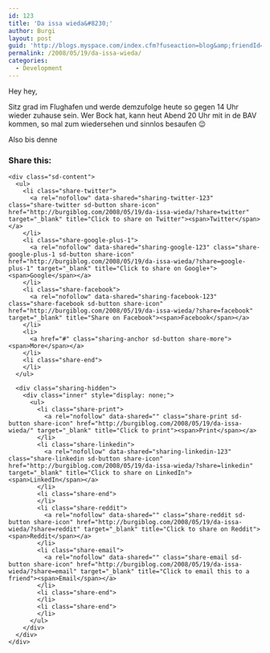 ```yaml
---
id: 123
title: 'Da issa wieda&#8230;'
author: Burgi
layout: post
guid: 'http://blogs.myspace.com/index.cfm?fuseaction=blog&amp;friendId=11116526'
permalink: /2008/05/19/da-issa-wieda/
categories:
  - Development
---
```

<p class="wp-flattr-button">
  <a class="FlattrButton" style="display:none;" href="http://burgiblog.com/2008/05/19/da-issa-wieda/" title=" Da issa wieda&#8230;" rev="flattr;uid:BurkhardR;language:en_GB;category:audio;tags:blog;button:compact;">Hey hey, Sitz grad im Flughafen und werde demzufolge heute so gegen 14 Uhr wieder zuhause sein. Wer Bock hat, kann heut Abend 20 Uhr mit in de BAV kommen,...</a>
</p>

Hey hey,

Sitz grad im Flughafen und werde demzufolge heute so gegen 14 Uhr wieder zuhause sein. Wer Bock hat, kann heut Abend 20 Uhr mit in de BAV kommen, so mal zum wiedersehen und sinnlos besaufen 😉

Also bis denne

<div class="sharedaddy sd-sharing-enabled">
  <div class="robots-nocontent sd-block sd-social sd-social-icon-text sd-sharing">
    <h3 class="sd-title">
      Share this:
    </h3>
    
    <div class="sd-content">
      <ul>
        <li class="share-twitter">
          <a rel="nofollow" data-shared="sharing-twitter-123" class="share-twitter sd-button share-icon" href="http://burgiblog.com/2008/05/19/da-issa-wieda/?share=twitter" target="_blank" title="Click to share on Twitter"><span>Twitter</span></a>
        </li>
        <li class="share-google-plus-1">
          <a rel="nofollow" data-shared="sharing-google-123" class="share-google-plus-1 sd-button share-icon" href="http://burgiblog.com/2008/05/19/da-issa-wieda/?share=google-plus-1" target="_blank" title="Click to share on Google+"><span>Google</span></a>
        </li>
        <li class="share-facebook">
          <a rel="nofollow" data-shared="sharing-facebook-123" class="share-facebook sd-button share-icon" href="http://burgiblog.com/2008/05/19/da-issa-wieda/?share=facebook" target="_blank" title="Share on Facebook"><span>Facebook</span></a>
        </li>
        <li>
          <a href="#" class="sharing-anchor sd-button share-more"><span>More</span></a>
        </li>
        <li class="share-end">
        </li>
      </ul>
      
      <div class="sharing-hidden">
        <div class="inner" style="display: none;">
          <ul>
            <li class="share-print">
              <a rel="nofollow" data-shared="" class="share-print sd-button share-icon" href="http://burgiblog.com/2008/05/19/da-issa-wieda/" target="_blank" title="Click to print"><span>Print</span></a>
            </li>
            <li class="share-linkedin">
              <a rel="nofollow" data-shared="sharing-linkedin-123" class="share-linkedin sd-button share-icon" href="http://burgiblog.com/2008/05/19/da-issa-wieda/?share=linkedin" target="_blank" title="Click to share on LinkedIn"><span>LinkedIn</span></a>
            </li>
            <li class="share-end">
            </li>
            <li class="share-reddit">
              <a rel="nofollow" data-shared="" class="share-reddit sd-button share-icon" href="http://burgiblog.com/2008/05/19/da-issa-wieda/?share=reddit" target="_blank" title="Click to share on Reddit"><span>Reddit</span></a>
            </li>
            <li class="share-email">
              <a rel="nofollow" data-shared="" class="share-email sd-button share-icon" href="http://burgiblog.com/2008/05/19/da-issa-wieda/?share=email" target="_blank" title="Click to email this to a friend"><span>Email</span></a>
            </li>
            <li class="share-end">
            </li>
            <li class="share-end">
            </li>
          </ul>
        </div>
      </div>
    </div>
  </div>
</div>